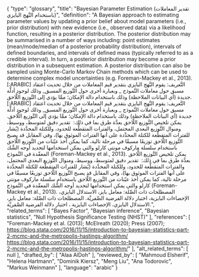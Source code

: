 {
    "type": "glossary",
    "title": "Bayesian Parameter Estimation (تقدير المعاملات باستخدام النَّهج البايزي)",
    "definition": "A Bayesian approach to estimating parameter values by updating a prior belief about model parameters (i.e., prior distribution) with new evidence (i.e., observed data) via a likelihood function, resulting in a posterior distribution. The posterior distribution may be summarised in a number of ways including: point estimates (mean/mode/median of a posterior probability distribution), intervals of defined boundaries, and intervals of defined mass (typically referred to as a credible interval). In turn, a posterior distribution may become a prior distribution in a subsequent estimation. A posterior distribution can also be sampled using Monte-Carlo Markov Chain methods which can be used to determine complex model uncertainties (e.g. Foreman-Mackey et al., 2013). [:ARABIC] التَّعريف: يقوم النَّهج البايزي بتقدير قيم المعاملات من خلال تحديث اعتقاد مسبق حول معاملات النَّموذج _ وبعبارة أخرى حول التَّوزيع المسبق_ وذلك لوجود أدلَّة جديدة (أي البيانات الملاحظة) وذلك باستخدام دالة الإمكان؛ ممَّا يؤدي إلى التَّوزيع اللَّاحق. [:ARABIC] التَّعريف: يقوم النَّهج البايزي بتقدير قيم المعاملات من خلال تحديث اعتقاد مسبق حول معاملات النَّموذج _ وبعبارة أخرى حول التَّوزيع المسبق_ وذلك لوجود أدلَّة جديدة (أي البيانات الملاحظة) وذلك باستخدام دالة الإمكان؛ ممَّا يؤدي إلى التَّوزيع اللَّاحق. يمكن تلخيص التَّوزيع اللَّاحق بعدَّة طرق بما في ذلك:  تقدير دقيق لمتوسط، ووسيط، ومنوال التَّوزيع البعدي المحتمل، والفترات المتقطِّعة للحدود، وللكتلة المحدَّدة (يُشار للفترات المتقطِّعة للكتلة المحدَّدة على أنها الفترات الموثوق بها)، وفي المقابل قد يصبح التَّوزيع اللَّاحق توزيعًا مسبقًا في مرحلة تالية، كما يمكن أخذ عيّنات من التَّوزيع اللَّاحق باستخدام سلسلة ماركوف مونتي كارلو والتي يمكن استخدامها لتحديد أوجه الشَّك المعقّدة في النَّموذج (Foreman-Mackey et al., 2013). يمكن تلخيص التَّوزيع اللَّاحق بعدَّة طرق بما في ذلك:  تقدير دقيق لمتوسط، ووسيط، ومنوال التَّوزيع البعدي المحتمل، والفترات المتقطِّعة للحدود، وللكتلة المحدَّدة (يُشار للفترات المتقطِّعة للكتلة المحدَّدة على أنها الفترات الموثوق بها)، وفي المقابل قد يصبح التَّوزيع اللَّاحق توزيعًا مسبقًا في مرحلة تالية، كما يمكن أخذ عيّنات من التَّوزيع اللَّاحق باستخدام سلسلة ماركوف مونتي كارلو والتي يمكن استخدامها لتحديد أوجه الشَّك المعقّدة في النَّموذج (Foreman-Mackey et al., 2013). المصطلحات ذات الصِّلة: معامل بايز، الاستدلال البايزي، الإحصاءات البايزية، اختبار دلالة الفرضية الصِّفريَّة. المصطلحات ذات الصِّلة: معامل بايز، الاستدلال البايزي، الإحصاءات البايزية ، اختبار دلالة الفرضية الصِّفريَّة.",
    "related_terms": [
        "Bayes Factor",
        "Bayesian inference",
        "Bayesian statistics",
        "Null Hypothesis Significance Testing (NHST)"
    ],
    "references": [
        "Foreman-Mackey et al. (2013); McElreath (2020); Press (2007); https://blog.stata.com/2016/11/15/introduction-to-bayesian-statistics-part-2-mcmc-and-the-metropolis-hastings-algorithm/ https://blog.stata.com/2016/11/15/introduction-to-bayesian-statistics-part-2-mcmc-and-the-metropolis-hastings-algorithm/"
    ],
    "alt_related_terms": [
        null
    ],
    "drafted_by": [
        "Alaa AlDoh"
    ],
    "reviewed_by": [
        "Mahmoud Elsherif",
        "Helena Hartmann",
        "Dominik Kiersz",
        "Meng Liu",
        "Ana Todorovic",
        "Markus Weinmann"
    ],
    "language": "arabic"
}